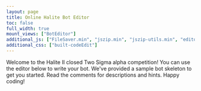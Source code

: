 ```yaml
---
layout: page
title: Online Halite Bot Editor
toc: false
full_width: true
mount_views: ["BotEditor"]
additional_js: ["FileSaver.min", "jszip.min", "jszip-utils.min", "editorBuild/code_edit/built-codeEdit.min"]
additional_css: ["built-codeEdit"]
---
```


<p>
Welcome to the Halite II closed Two Sigma alpha competition!
You can use the editor below to write your bot.
We've provided a sample bot skeleton to get you started.
Read the comments for descriptions and hints.
Happy coding!
</p>

<div class="row">
    <div id="bot-editor-container">
    </div>
</div>

